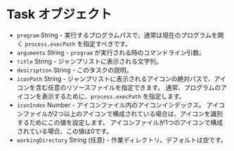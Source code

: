 # Task オブジェクト

* `program` String - 実行するプログラムパスで、通常は現在のプログラムを開く `process.execPath` を指定すべきです。
* `arguments` String - `program` が実行される時のコマンドライン引数。
* `title` String - ジャンプリストに表示される文字列。
* `description` String - このタスクの説明。
* `iconPath` String - ジャンプリストに表示されるアイコンの絶対パスで、アイコンを含む任意のリソースファイルを指定できます。 通常、プログラムのアイコンを表示するために、`process.execPath` を指定します。
* `iconIndex` Number - アイコンファイル内のアイコンインデックス。 アイコンファイルが2つ以上のアイコンで構成されている場合は、アイコンを識別するためにこの値を設定します。 アイコンファイルが1つのアイコンで構成されている場合、この値は0です。
* `workingDirectory` String (任意) - 作業ディレクトリ。デフォルトは空です。